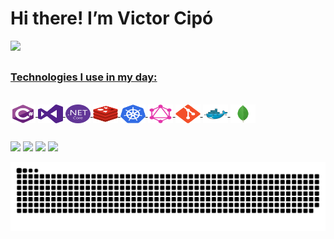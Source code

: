 # Hi there! I’m Victor Cipó

<div>
  <a href="https://github.com/victorcipo">
  <img height="180em" src="https://github-readme-stats.vercel.app/api?username=victorcipo&show_icons=true&theme=dracula&include_all_commits=true&count_private=true"/>
  <!--<img height="180em" src="https://github-readme-stats.vercel.app/api/top-langs/?username=victorcipo&layout=compact&langs_count=7&theme=dracula"/>-->
</div>
  
##
  
### Technologies I use in my day:
  
 <div style="display: inline_block"><br>
   <img align="center" alt="csharp" height="30" width="40" src="https://github.com/devicons/devicon/blob/master/icons/csharp/csharp-original.svg">
   <img align="center" alt="visualstudio" height="30" width="40" src="https://github.com/devicons/devicon/blob/master/icons/visualstudio/visualstudio-plain.svg">
   <img align="center" alt="dotnetcore" height="30" width="40" src="https://github.com/devicons/devicon/blob/master/icons/dotnetcore/dotnetcore-original.svg">
   <img align="center" alt="redis" height="30" width="40" src="https://github.com/devicons/devicon/blob/master/icons/redis/redis-original.svg">
   <img align="center" alt="kubernetes" height="30" width="40" src="https://github.com/devicons/devicon/blob/master/icons/kubernetes/kubernetes-plain.svg">
   <img align="center" alt="graphql" height="30" width="40" src="https://github.com/devicons/devicon/blob/master/icons/graphql/graphql-plain.svg">
   <img align="center" alt="git" height="30" width="40" src="https://github.com/devicons/devicon/blob/master/icons/git/git-original.svg">
   <img align="center" alt="docker" height="30" width="40" src="https://github.com/devicons/devicon/blob/master/icons/docker/docker-original.svg">
   <img align="center" alt="mongodb" height="30" width="40" src="https://github.com/devicons/devicon/blob/master/icons/mongodb/mongodb-original.svg">
</div>
  
 ##

<div>
  <a href="https://www.linkedin.com/in/victorcipo/" target="_blank"><img src="https://img.shields.io/badge/LinkedIn-0077B5?style=for-the-badge&logo=linkedin&logoColor=white" target="_blank"></a>
  <a href="https://api.whatsapp.com/send?phone=5516981145859&text=Olá!%20Vi%20seu%20perfil%20no%20GitHub%20e%20gostaria%20de%20conversar%20contigo!" target="_blank"><img src="https://img.shields.io/badge/WhatsApp-25D366?style=for-the-badge&logo=whatsapp&logoColor=white" target="_blank"></a>
  <a href="https://www.instagram.com/victor.torrezani/" target="_blank"><img src="https://img.shields.io/badge/Instagram-E4405F?style=for-the-badge&logo=instagram&logoColor=white" target="_blank"></a>
  <a href="mailto:victor.cipo@outlook.com" target="_blank"><img src="https://img.shields.io/badge/Microsoft_Outlook-0078D4?style=for-the-badge&logo=microsoft-outlook&logoColor=white" target="_blank"></a>
  
  ![Snake animation](https://github.com/victorcipo/victorcipo/blob/output/github-contribution-grid-snake.svg)
</div>
  
<!--
**victorcipo/victorcipo** is a ✨ _special_ ✨ repository because its `README.md` (this file) appears on your GitHub profile.

Here are some ideas to get you started:

- 🔭 I’m currently working on ...
- 🌱 I’m currently learning ...
- 👯 I’m looking to collaborate on ...
- 🤔 I’m looking for help with ...
- 💬 Ask me about ...
- 📫 How to reach me: ...
- 😄 Pronouns: ...
- ⚡ Fun fact: ...
-->
